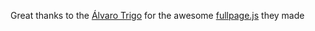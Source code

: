 Great thanks to the [Álvaro Trigo](https://alvarotrigo.com/) for the awesome [fullpage.js](https://github.com/alvarotrigo/fullPage.js) they made
